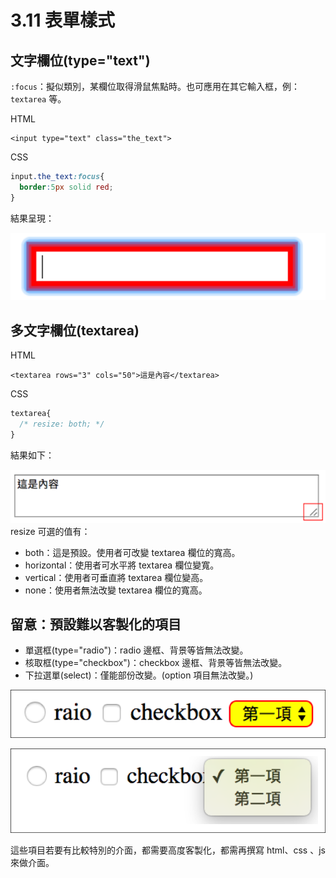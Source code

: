 # 3.11 表單樣式

## 文字欄位\(type="text"\)

`:focus`：擬似類別，某欄位取得滑鼠焦點時。也可應用在其它輸入框，例： `textarea` 等。

HTML

```markup
<input type="text" class="the_text">
```

CSS

```css
input.the_text:focus{
  border:5px solid red;
}
```

結果呈現：

![](../.gitbook/assets/focus_status.png)

## 多文字欄位\(textarea\)

HTML

```markup
<textarea rows="3" cols="50">這是內容</textarea>
```

CSS

```css
textarea{
  /* resize: both; */
}
```

結果如下：

![](../.gitbook/assets/textarea_resize_sample.png)resize 可選的值有：

* both：這是預設。使用者可改變 textarea 欄位的寬高。
* horizontal：使用者可水平將 textarea 欄位變寬。
* vertical：使用者可垂直將 textarea 欄位變高。
* none：使用者無法改變 textarea 欄位的寬高。

## 留意：預設難以客製化的項目

* 單選框\(type="radio"\)：radio 邊框、背景等皆無法改變。
* 核取框\(type="checkbox"\)：checkbox 邊框、背景等皆無法改變。
* 下拉選單\(select\)：僅能部份改變。\(option 項目無法改變。\)

![](../.gitbook/assets/form_difficult_customize.png)

![](../.gitbook/assets/form_difficult_customize2.png)

這些項目若要有比較特別的介面，都需要高度客製化，都需再撰寫 html、css 、js 來做介面。

